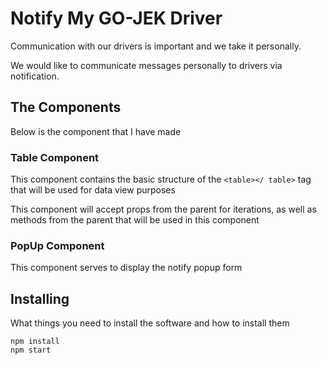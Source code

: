 # Notify My GO-JEK Driver
Communication with our drivers is important and we take it personally. 

We would like to communicate messages personally to drivers via notification.

## The Components
Below is the component that I have made

### Table Component
This component contains the basic structure of the ```<table></ table>``` tag that will be used for data view purposes

This component will accept props from the parent for iterations, as well as methods from the parent that will be used in this component

### PopUp Component
This component serves to display the notify popup form


## Installing
What things you need to install the software and how to install them

```
npm install
npm start
```

